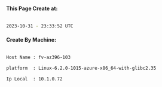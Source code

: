 
   
#### This Page Create at:

```bash

2023-10-31 - 23:33:52 UTC

```

#### Create By Machine:

```bash

Host Name : fv-az396-103

platform  : Linux-6.2.0-1015-azure-x86_64-with-glibc2.35

Ip Local  : 10.1.0.72

```

